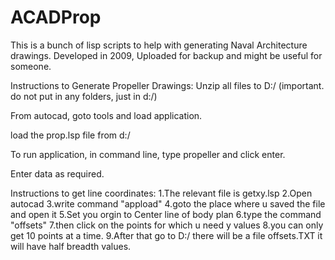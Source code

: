 # ACADProp
This is a bunch of lisp scripts to help with generating Naval Architecture drawings. Developed in 2009, Uploaded for backup and might be useful for someone. 

Instructions to Generate Propeller Drawings:
Unzip all files to D:/
(important. do not put in any folders, just in d:/)

From autocad, goto tools and load application.

load the prop.lsp file from d:/

To run application, in command line, type propeller and click  enter. 

Enter data as required. 


Instructions to get line coordinates:
1.The relevant file is getxy.lsp
2.Open autocad
3.write command "appload"
4.goto the place where u saved the file and open it
5.Set you orgin to Center line of body plan
6.type the command "offsets"
7.then click on the points for which u need y values
8.you can only get 10 points at a time.
9.After that go to D:/  there will be a file offsets.TXT it will have
half breadth values.
